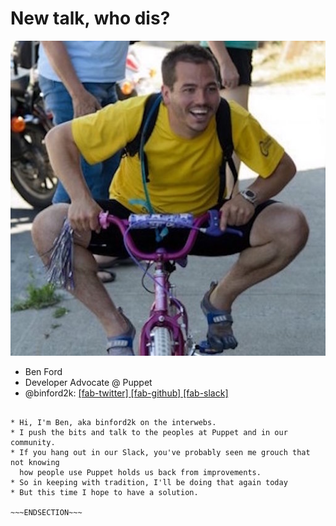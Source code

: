 <!SLIDE nofooter>
# New talk, who dis?

![profile](/images/square.jpeg)

* Ben Ford
* Developer Advocate @ Puppet
* @binford2k:
[ [fab-twitter] ](https://www.twitter.com/binford2k)
[ [fab-github] ](https://www.github.com/binford2k)
[ [fab-slack] ](https://puppetcommunity.slack.com/team/U11HA7VJ7)

~~~SECTION:notes~~~

* Hi, I'm Ben, aka binford2k on the interwebs.
* I push the bits and talk to the peoples at Puppet and in our community.
* If you hang out in our Slack, you've probably seen me grouch that not knowing
  how people use Puppet holds us back from improvements.
* So in keeping with tradition, I'll be doing that again today
* But this time I hope to have a solution.

~~~ENDSECTION~~~
